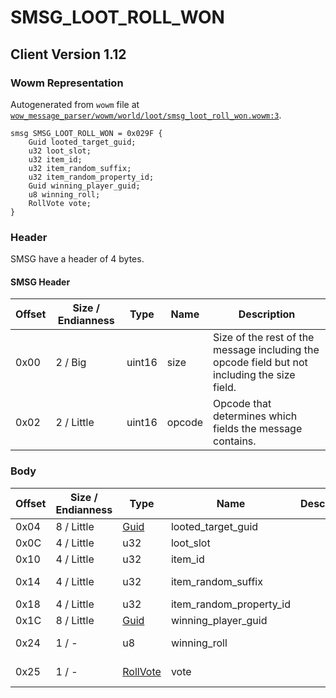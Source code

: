 # SMSG_LOOT_ROLL_WON

## Client Version 1.12

### Wowm Representation

Autogenerated from `wowm` file at [`wow_message_parser/wowm/world/loot/smsg_loot_roll_won.wowm:3`](https://github.com/gtker/wow_messages/tree/main/wow_message_parser/wowm/world/loot/smsg_loot_roll_won.wowm#L3).
```rust,ignore
smsg SMSG_LOOT_ROLL_WON = 0x029F {
    Guid looted_target_guid;
    u32 loot_slot;
    u32 item_id;
    u32 item_random_suffix;
    u32 item_random_property_id;
    Guid winning_player_guid;
    u8 winning_roll;
    RollVote vote;
}
```
### Header

SMSG have a header of 4 bytes.

#### SMSG Header

| Offset | Size / Endianness | Type   | Name   | Description |
| ------ | ----------------- | ------ | ------ | ----------- |
| 0x00   | 2 / Big           | uint16 | size   | Size of the rest of the message including the opcode field but not including the size field.|
| 0x02   | 2 / Little        | uint16 | opcode | Opcode that determines which fields the message contains.|

### Body

| Offset | Size / Endianness | Type | Name | Description | Comment |
| ------ | ----------------- | ---- | ---- | ----------- | ------- |
| 0x04 | 8 / Little | [Guid](../spec/packed-guid.md) | looted_target_guid |  |  |
| 0x0C | 4 / Little | u32 | loot_slot |  |  |
| 0x10 | 4 / Little | u32 | item_id |  |  |
| 0x14 | 4 / Little | u32 | item_random_suffix |  | vmangos/mangoszero: not used ? |
| 0x18 | 4 / Little | u32 | item_random_property_id |  |  |
| 0x1C | 8 / Little | [Guid](../spec/packed-guid.md) | winning_player_guid |  |  |
| 0x24 | 1 / - | u8 | winning_roll |  | rollnumber related to SMSG_LOOT_ROLL |
| 0x25 | 1 / - | [RollVote](rollvote.md) | vote |  | Rolltype related to SMSG_LOOT_ROLL |

